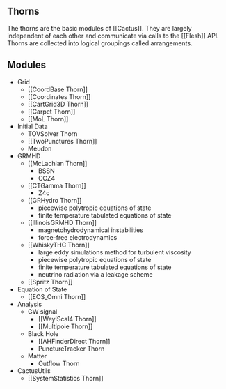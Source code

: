 ## Thorns

The thorns are the basic modules of [[Cactus]]. They are largely independent of each other and communicate via calls to the [[Flesh]] API. Thorns are collected into logical groupings called arrangements.

## Modules

- Grid
	- [[CoordBase Thorn]]
	- [[Coordinates Thorn]]
	- [[CartGrid3D Thorn]]
	- [[Carpet Thorn]]
	- [[MoL Thorn]]
- Initial Data
	- TOVSolver Thorn
	- [[TwoPunctures Thorn]]
	- Meudon
- GRMHD
	- [[McLachlan Thorn]]
		- BSSN
		- CCZ4
	- [[CTGamma Thorn]]
		- Z4c
	- [[GRHydro Thorn]]
		- piecewise polytropic equations of state
		- finite temperature tabulated equations of state
	- [[IllinoisGRMHD Thorn]]
		- magnetohydrodynamical instabilities
		- force-free electrodynamics
	- [[WhiskyTHC Thorn]]
		- large eddy simulations method for turbulent viscosity
		- piecewise polytropic equations of state
		- finite temperature tabulated equations of state
		- neutrino radiation via a leakage scheme
	- [[Spritz Thorn]]
- Equation of State
	- [[EOS_Omni Thorn]]
- Analysis
	- GW signal
		- [[WeylScal4 Thorn]]
		- [[Multipole Thorn]]
	- Black Hole
		- [[AHFinderDirect Thorn]]
		- PunctureTracker Thorn
	- Matter
		- Outflow Thorn
- CactusUtils
	- [[SystemStatistics Thorn]]